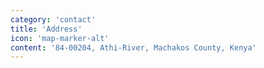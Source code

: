 ```yaml
---
category: 'contact'
title: 'Address'
icon: 'map-marker-alt'
content: '84-00204, Athi-River, Machakos County, Kenya'
---
```

